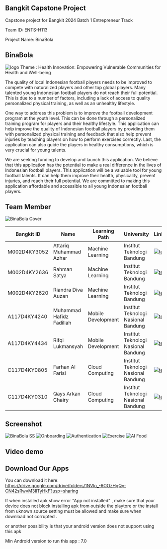 ## Bangkit Capstone Project
Capstone project for Bangkit 2024 Batch 1 Entrepreneur Track

Team ID: ENTS-H113

Project Name: BinaBola

## BinaBola 
![logo](https://ik.imagekit.io/RifqiLukmansyah/Untitled%20design%20(9).svg?updatedAt=1718955813813)
Theme             : Health Innovation: Empowering Vulnerable Communities for Health and Well-being

The quality of local Indonesian football players needs to be improved to compete with naturalized players and other top global players. Many talented young Indonesian football players do not reach their full potential. This is due to a number of factors, including a lack of access to quality personalized physical training, as well as an unhealthy lifestyle.

One way to address this problem is to improve the football development program at the youth level. This can be done through a personalized training program for players and their healthy lifestyle. This application can help improve the quality of Indonesian football players by providing them with personalized physical training and feedback that also help prevent injuries by teaching players on how to perform exercises correctly. Last, the application can also guide the players in healthy consumptions, which is very crucial for young talents.

We are seeking funding to develop and launch this application. We believe that this application has the potential to make a real difference in the lives of Indonesian football players. This application will be a valuable tool for young football talents. It can help them improve their health, physicality, prevent injuries, and reach their full potential. We are committed to making this application affordable and accessible to all young Indonesian football players.



## Team Member 
![ BinaBola Cover](https://ik.imagekit.io/RifqiLukmansyah/Copy%20of%20Entrepreneur%20BINABOLA.png?updatedAt=1718953299275)

| Bangkit ID | Name | Learning Path | University |LinkedIn |
| ---      | ---       | ---       | ---       | ---       |
| M002D4KY3052 | Attariq Muhammad Azhar | Machine Learning| Institut Teknologi Bandung | [![text](https://img.shields.io/badge/LinkedIn-0077B5?style=for-the-badge&logo=linkedin&logoColor=white)](https://www.linkedin.com/in/attariqmuhammadazhar/) |
| M002D4KY2636 | Rahman Satya | Machine Learning|	Institut Teknologi Bandung  | [![text](https://img.shields.io/badge/LinkedIn-0077B5?style=for-the-badge&logo=linkedin&logoColor=white)](https://www.linkedin.com/in/rahman-satya/) |
| M002D4KY2620 | Riandra Diva Auzan | Machine Learning| Institut Teknologi Bandung| [![text](https://img.shields.io/badge/LinkedIn-0077B5?style=for-the-badge&logo=linkedin&logoColor=white)](https://www.linkedin.com/in/riandradivaauzan/) |
| A117D4KY4240 | Muhammad Hafidz Fadillah  | Mobile Development| Institut Teknologi Nasional Bandung | [![text](https://img.shields.io/badge/LinkedIn-0077B5?style=for-the-badge&logo=linkedin&logoColor=white)](https://www.linkedin.com/in/hfidzfadillah/) |
| A117D4KY4434 | Rifqi Lukmansyah| Mobile Development | Institut Teknologi Nasional Bandung | [![text](https://img.shields.io/badge/LinkedIn-0077B5?style=for-the-badge&logo=linkedin&logoColor=white)](https://www.linkedin.com/in/rifqilukmansyah/) |
| C117D4KY0805 | Farhan Al Farisi | Cloud Computing | 	Institut Teknologi Nasional Bandung | [![text](https://img.shields.io/badge/LinkedIn-0077B5?style=for-the-badge&logo=linkedin&logoColor=white)](https://www.linkedin.com/in/farhan-al-farisi-744499196/) |
| C117D4KY0310 | Qays Arkan Chairy |  Cloud Computing | Institut Teknologi Nasional Bandung | [![text](https://img.shields.io/badge/LinkedIn-0077B5?style=for-the-badge&logo=linkedin&logoColor=white)](https://www.linkedin.com/in/qaysarkan/) |


## Screenshot
![BinaBola SS](https://ik.imagekit.io/RifqiLukmansyah/Layout%208.png?updatedAt=1718953499808)
![Onboarding](https://ik.imagekit.io/RifqiLukmansyah/Layout%202.png?updatedAt=1718954762717)
![Authentication](https://ik.imagekit.io/RifqiLukmansyah/Layout%209.png?updatedAt=1718954804250)
![Exercise](https://ik.imagekit.io/RifqiLukmansyah/Layout%2010.png?updatedAt=1718954861875)
![AI Food](https://ik.imagekit.io/RifqiLukmansyah/Layout%2011.png?updatedAt=1718954901278)

## Video demo

## Download Our Apps
You can download it here:  https://drive.google.com/drive/folders/1NVlo_-6OOzHgQy-CN42sRwvM3IlTyHkF?usp=sharing

If when installed apk show error "App not installed" , make sure that your device does not block installing apk from outside the playtore or the install from uknown source setting must be allowed and make sure when download not corrupted .  

or another possibility is that your android version does not support using this apk 

Min Android version to run this app : 7.0 

